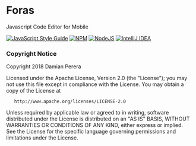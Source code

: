 # Foras
Javascript Code Editor for Mobile

[![JavaScript Style Guide](https://img.shields.io/badge/code_style-standard-brightgreen.svg)](https://standardjs.com) [![NPM](https://cdn.rawgit.com/aleen42/badges/master/src/npm.svg)](https://cdn.rawgit.com/aleen42/badges/master/src/npm.svg) [![NodeJS](https://cdn.rawgit.com/aleen42/badges/master/src/node.svg)](https://cdn.rawgit.com/aleen42/badges/master/src/node.svg) [![IntelliJ IDEA](https://cdn.rawgit.com/aleen42/badges/master/src/idea.svg)](https://cdn.rawgit.com/aleen42/badges/master/src/idea.svg)

### Copyright Notice
   Copyright 2018 Damian Perera

   Licensed under the Apache License, Version 2.0 (the "License");
   you may not use this file except in compliance with the License.
   You may obtain a copy of the License at

       http://www.apache.org/licenses/LICENSE-2.0

   Unless required by applicable law or agreed to in writing, software
   distributed under the License is distributed on an "AS IS" BASIS,
   WITHOUT WARRANTIES OR CONDITIONS OF ANY KIND, either express or implied.
   See the License for the specific language governing permissions and
   limitations under the License.

